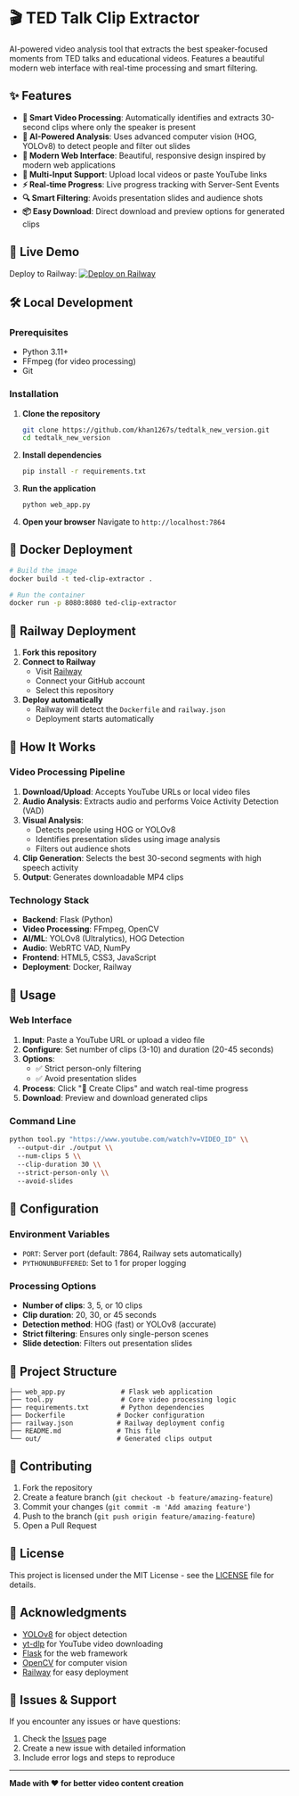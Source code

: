 # 🎬 TED Talk Clip Extractor

AI-powered video analysis tool that extracts the best speaker-focused moments from TED talks and educational videos. Features a beautiful modern web interface with real-time processing and smart filtering.

## ✨ Features

- **🎥 Smart Video Processing**: Automatically identifies and extracts 30-second clips where only the speaker is present
- **🧠 AI-Powered Analysis**: Uses advanced computer vision (HOG, YOLOv8) to detect people and filter out slides
- **🎨 Modern Web Interface**: Beautiful, responsive design inspired by modern web applications
- **📱 Multi-Input Support**: Upload local videos or paste YouTube links
- **⚡ Real-time Progress**: Live progress tracking with Server-Sent Events
- **🔍 Smart Filtering**: Avoids presentation slides and audience shots
- **📦 Easy Download**: Direct download and preview options for generated clips

## 🚀 Live Demo

Deploy to Railway: [![Deploy on Railway](https://railway.app/button.svg)](https://railway.app/new/template?template=https://github.com/khan1267s/tedtalk_new_version)

## 🛠️ Local Development

### Prerequisites

- Python 3.11+
- FFmpeg (for video processing)
- Git

### Installation

1. **Clone the repository**
   ```bash
   git clone https://github.com/khan1267s/tedtalk_new_version.git
   cd tedtalk_new_version
   ```

2. **Install dependencies**
   ```bash
   pip install -r requirements.txt
   ```

3. **Run the application**
   ```bash
   python web_app.py
   ```

4. **Open your browser**
   Navigate to `http://localhost:7864`

## 🐳 Docker Deployment

```bash
# Build the image
docker build -t ted-clip-extractor .

# Run the container
docker run -p 8080:8080 ted-clip-extractor
```

## 🚂 Railway Deployment

1. **Fork this repository**
2. **Connect to Railway**
   - Visit [Railway](https://railway.app)
   - Connect your GitHub account
   - Select this repository
3. **Deploy automatically**
   - Railway will detect the `Dockerfile` and `railway.json`
   - Deployment starts automatically

## 📖 How It Works

### Video Processing Pipeline

1. **Download/Upload**: Accepts YouTube URLs or local video files
2. **Audio Analysis**: Extracts audio and performs Voice Activity Detection (VAD)
3. **Visual Analysis**: 
   - Detects people using HOG or YOLOv8
   - Identifies presentation slides using image analysis
   - Filters out audience shots
4. **Clip Generation**: Selects the best 30-second segments with high speech activity
5. **Output**: Generates downloadable MP4 clips

### Technology Stack

- **Backend**: Flask (Python)
- **Video Processing**: FFmpeg, OpenCV
- **AI/ML**: YOLOv8 (Ultralytics), HOG Detection
- **Audio**: WebRTC VAD, NumPy
- **Frontend**: HTML5, CSS3, JavaScript
- **Deployment**: Docker, Railway

## 🎯 Usage

### Web Interface

1. **Input**: Paste a YouTube URL or upload a video file
2. **Configure**: Set number of clips (3-10) and duration (20-45 seconds)
3. **Options**: 
   - ✅ Strict person-only filtering
   - ✅ Avoid presentation slides
4. **Process**: Click "🚀 Create Clips" and watch real-time progress
5. **Download**: Preview and download generated clips

### Command Line

```bash
python tool.py "https://www.youtube.com/watch?v=VIDEO_ID" \\
  --output-dir ./output \\
  --num-clips 5 \\
  --clip-duration 30 \\
  --strict-person-only \\
  --avoid-slides
```

## 🔧 Configuration

### Environment Variables

- `PORT`: Server port (default: 7864, Railway sets automatically)
- `PYTHONUNBUFFERED`: Set to 1 for proper logging

### Processing Options

- **Number of clips**: 3, 5, or 10 clips
- **Clip duration**: 20, 30, or 45 seconds
- **Detection method**: HOG (fast) or YOLOv8 (accurate)
- **Strict filtering**: Ensures only single-person scenes
- **Slide detection**: Filters out presentation slides

## 📁 Project Structure

```
├── web_app.py              # Flask web application
├── tool.py                 # Core video processing logic
├── requirements.txt        # Python dependencies
├── Dockerfile             # Docker configuration
├── railway.json           # Railway deployment config
├── README.md              # This file
└── out/                   # Generated clips output
```

## 🤝 Contributing

1. Fork the repository
2. Create a feature branch (`git checkout -b feature/amazing-feature`)
3. Commit your changes (`git commit -m 'Add amazing feature'`)
4. Push to the branch (`git push origin feature/amazing-feature`)
5. Open a Pull Request

## 📄 License

This project is licensed under the MIT License - see the [LICENSE](LICENSE) file for details.

## 🙏 Acknowledgments

- [YOLOv8](https://github.com/ultralytics/ultralytics) for object detection
- [yt-dlp](https://github.com/yt-dlp/yt-dlp) for YouTube video downloading
- [Flask](https://flask.palletsprojects.com/) for the web framework
- [OpenCV](https://opencv.org/) for computer vision
- [Railway](https://railway.app/) for easy deployment

## 🐛 Issues & Support

If you encounter any issues or have questions:

1. Check the [Issues](https://github.com/khan1267s/tedtalk_new_version/issues) page
2. Create a new issue with detailed information
3. Include error logs and steps to reproduce

---

**Made with ❤️ for better video content creation**